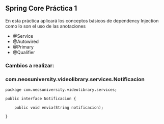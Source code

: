 ## Spring Core Práctica 1

En esta práctica aplicará los conceptos básicos de dependency Injection como lo son el uso de las anotaciones

* @Service
* @Autowired
* @Primary
* @Qualifier


### Cambios a realizar:
### com.neosuniversity.videolibrary.services.Notificacion
```
package com.neosuniversity.videolibrary.services;

public interface Notificacion {
	
	public void envia(String notificacion);

}
```
